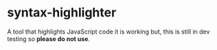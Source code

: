 # syntax-highlighter
A tool that highlights JavaScript code it is working but, this is still in dev testing so **please do not use**.
